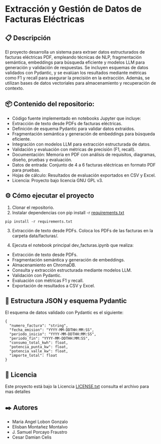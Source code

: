 # Extracción y Gestión de Datos de Facturas Eléctricas

## 📋 Descripción

El proyecto desarrolla un sistema para extraer datos estructurados de facturas eléctricas PDF, empleando técnicas de NLP, fragmentación semántica, embeddings para búsqueda eficiente y modelos LLM para generación y validación de respuestas. Se incluyen esquemas de datos validados con Pydantic, y se evalúan los resultados mediante métricas como F1 y recall para asegurar la precisión en la extracción. Además, se utilizan bases de datos vectoriales para almacenamiento y recuperación de contexto.

## 📦 Contenido del repositorio:

* Código fuente implementado en notebooks Jupyter que incluye:
* Extracción de texto desde PDFs de facturas eléctricas.
* Definición de esquema Pydantic para validar datos extraídos.
* Fragmentación semántica y generación de embeddings para búsqueda eficiente.
* Integración con modelos LLM para extracción estructurada de datos.
* Validación y evaluación con métricas de precisión (F1, recall).
* Documentación: Memoria en PDF con análisis de requisitos, diagramas, diseño, pruebas y evaluación.
* Datos de entrada: Conjunto de 4 a 6 facturas eléctricas en formato PDF para pruebas.
* Hojas de cálculo: Resultados de evaluación exportados en CSV y Excel.
* Licencia: Proyecto bajo licencia GNU GPL v3.

## ⚙️ Cómo ejecutar el proyecto

1. Clonar el repositorio.
2. Instalar dependencias con pip install -r  [requirements.txt](https://github.com/DEVjspf/ceu_facturas_tfa/blob/main/requirements.txt)
```
pip install -r requirements.txt
```
3. Extracción de texto desde PDFs. Coloca los PDFs de las facturas en la carpeta data/facturas/.

4. Ejecuta el notebook principal dev_facturas.ipynb que realiza:

* Extracción de texto desde PDFs.
* Fragmentación semántica y generación de embeddings.
* Almacenamiento en ChromaDB.
* Consulta y extracción estructurada mediante modelos LLM.
* Validación con Pydantic.
* Evaluación con métricas F1 y recall.
* Exportación de resultados a CSV y Excel.

## 🔩 Estructura JSON y esquema Pydantic

El esquema de datos validado con Pydantic es el siguiente:
```
{
  "numero_factura": "string",
  "fecha_emision": "YYYY-MM-DDTHH:MM:SS",
  "periodo_inicio": "YYYY-MM-DDTHH:MM:SS",
  "periodo_fin": "YYYY-MM-DDTHH:MM:SS",
  "consumo_total_kwh": float,
  "potencia_punta_kw": float,
  "potencia_valle_kw": float,
  "importe_total": float
}
```
## 📄 Licencia 
Este proyecto está bajo la Licencia [LICENSE.txt](https://github.com/DEVjspf/ceu_facturas_tfa/blob/main/LICENSE.txt) consulta el archivo para mas detalles 

## ✒️ Autores 
* Maria Angel Lobon Gonzalo
* Elisban Montañez Montalvo
* J. Samuel Porcayo Fraustro
* Cesar Damian Celis

